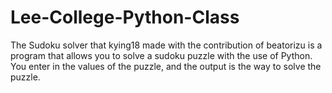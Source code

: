 # Lee-College-Python-Class

The Sudoku solver that kying18 made with the contribution of beatorizu is a program that allows you to solve a sudoku puzzle with the use of Python. You enter in the values of the puzzle, and the output is the way to solve the puzzle.
